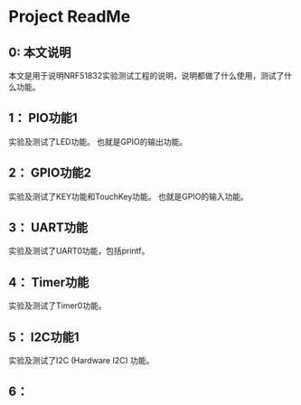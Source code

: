 # Project ReadMe
## 0:	本文说明

本文是用于说明NRF51832实验测试工程的说明，说明都做了什么使用，测试了什么功能。

## 1： PIO功能1

实验及测试了LED功能。	也就是GPIO的输出功能。

## 2： GPIO功能2

实验及测试了KEY功能和TouchKey功能。	也就是GPIO的输入功能。

## 3： UART功能

实验及测试了UART0功能，包括printf。

## 4： Timer功能

实验及测试了Timer0功能。

## 5： I2C功能1

实验及测试了I2C (Hardware I2C) 功能。

## 6：  